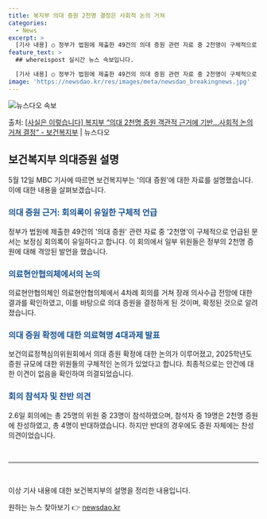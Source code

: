 ```yaml
---
title: 복지부 의대 증원 2천명 결정은 사회적 논의 거쳐
categories:
  - News
excerpt: >
  [기사 내용] ○ 정부가 법원에 제출한 49건의 의대 증원 관련 자료 중 2천명이 구체적으로 언급된 문서는 …
feature_text: >
  ## whereispost 실시간 뉴스 속보입니다.

  [기사 내용] ○ 정부가 법원에 제출한 49건의 의대 증원 관련 자료 중 2천명이 구체적으로 언급된 문서는 …
image: 'https://newsdao.kr/res/images/meta/newsdao_breakingnews.jpg'
---
```


![뉴스다오 속보](https://newsdao.kr/res/images/meta/newsdao_breakingnews.jpg)

<p>출처: <a href="https://newsdao.kr/3801" rel="dofollow">[사실은 이렇습니다] 복지부 “의대 2천명 증원 객관적 근거에 기반…사회적 논의 거쳐 결정” - 보건복지부</a> | 뉴스다오</p>

<h2 data-ke-size="size26">보건복지부 의대증원 설명</h2>
<p data-ke-size="size16">5월 12일 MBC 기사에 따르면 보건복지부는 '의대 증원'에 대한 자료를 설명했습니다. 이에 대한 내용을 살펴보겠습니다.</p>

<h3><b><span style="color: #1a5490;">의대 증원 근거: 회의록이 유일한 구체적 언급</span></b></h3>
<p data-ke-size="size16">정부가 법원에 제출한 49건의 '의대 증원' 관련 자료 중 '2천명'이 구체적으로 언급된 문서는 보정심 회의록이 유일하다고 합니다. 이 회의에서 일부 위원들은 정부의 2천명 증원에 대해 격앙된 발언을 했습니다.</p>

<h3><b><span style="color: #1a5490;">의료현안협의체에서의 논의</span></b></h3>
<p data-ke-size="size16">의료현안협의체인 의료현안협의체에서 4차례 회의를 거쳐 장래 의사수급 전망에 대한 결과를 확인하였고, 이를 바탕으로 의대 증원을 결정하게 된 것이며, 확정된 것으로 알려졌습니다.</p>

<h3><b><span style="color: #1a5490;">의대 증원 확정에 대한 의료혁명 4대과제 발표</span></b></h3>
<p data-ke-size="size16">보건의료정책심의위원회에서 의대 증원 확정에 대한 논의가 이루어졌고, 2025학년도 증원 규모에 대한 위원들의 구체적인 논의가 있었다고 합니다. 최종적으로는 안건에 대한 이견이 없음을 확인하여 의결되었습니다.</p>

<h3><b><span style="color: #1a5490;">회의 참석자 및 찬반 의견</span></b></h3>
<p data-ke-size="size16">2.6일 회의에는 총 25명의 위원 중 23명이 참석하였으며, 참석자 중 19명은 2천명 증원에 찬성하였고, 총 4명이 반대하였습니다. 하지만 반대의 경우에도 증원 자체에는 찬성 의견이었습니다.</p>

<p data-ke-size="size16">&nbsp;</p>
<hr>
<p data-ke-size="size16">&nbsp;</p>

이상 기사 내용에 대한 보건복지부의 설명을 정리한 내용입니다. 

원하는 뉴스 찾아보기 👉 <a href="https://newsdao.kr" rel="dofollow">newsdao.kr</a>


